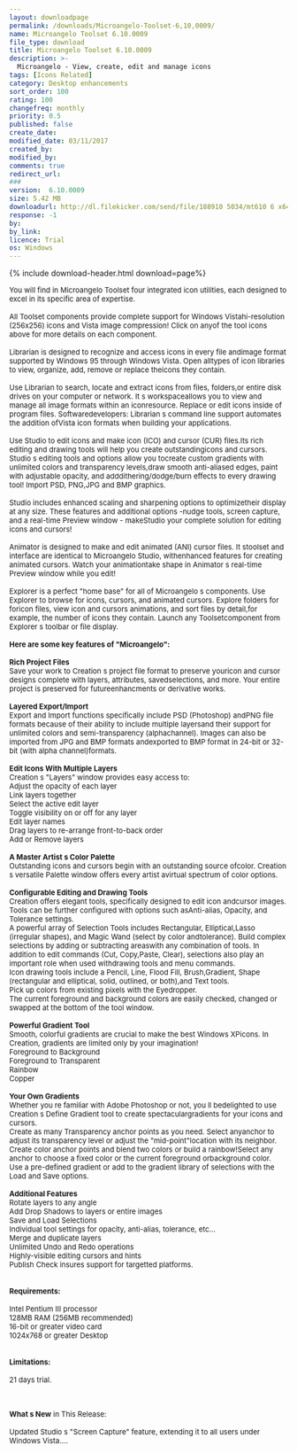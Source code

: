 ```yaml
---
layout: downloadpage
permalink: /downloads/Microangelo-Toolset-6,10,0009/
name: Microangelo Toolset 6.10.0009
file_type: download
title: Microangelo Toolset 6.10.0009
description: >-
  Microangelo - View, create, edit and manage icons
tags: [Icons Related]
category: Desktop enhancements
sort_order: 100
rating: 100
changefreq: monthly
priority: 0.5
published: false
create_date: 
modified_date: 03/11/2017
created_by: 
modified_by: 
comments: true
redirect_url: 
### 
version:  6.10.0009
size: 5.42 MB
downloadurl: http://dl.filekicker.com/send/file/188910 5034/mt610 6 x64 eval.exe
response: -1
by: 
by_link: 
licence: Trial 
os: Windows
---
```


{% include download-header.html download=page%}

<p style="fix-download-text !important">
<p><font size="2"><p>You will find in Microangelo Toolset four integrated icon utilities, each designed to excel in its specific area of expertise.<br />
<br />
All Toolset components provide complete support for Windows Vistahi-resolution (256x256) icons and Vista image compression! Click on anyof the tool icons above for more details on each component.<br />
<br />
Librarian is designed to recognize and access icons in every file andimage format supported by Windows 95 through Windows Vista. Open alltypes of icon libraries to view, organize, add, remove or replace theicons they contain. <br />
<br />
Use Librarian to search, locate and extract icons from files, folders,or entire disk drives on your computer or network. It s workspaceallows you to view and manage all image formats within an iconresource. Replace or edit icons inside of program files. Softwaredevelopers: Librarian s command line support automates the addition ofVista icon formats when building your applications.<br />
<br />
Use Studio to edit icons and make icon (ICO) and cursor (CUR) files.Its rich editing and drawing tools will help you create outstandingicons and cursors. Studio s editing tools and options allow you tocreate custom gradients with unlimited colors and transparency levels,draw smooth anti-aliased edges, paint with adjustable opacity, and adddithering/dodge/burn effects to every drawing tool! Import PSD, PNG,JPG and BMP graphics. <br />
<br />
Studio includes enhanced scaling and sharpening options to optimizetheir display at any size. These features and additional options -nudge tools, screen capture, and a real-time Preview window - makeStudio your complete solution for editing icons and cursors!<br />
<br />
Animator is designed to make and edit animated (ANI) cursor files. It stoolset and interface are identical to Microangelo Studio, withenhanced features for creating animated cursors. Watch your animationtake shape in Animator s real-time Preview window while you edit!<br />
<br />
Explorer is a perfect "home base" for all of Microangelo s components. Use Explorer to browse for icons, cursors, and animated cursors. Explore folders for foricon files, view icon and cursors animations, and sort files by detail,for example, the number of icons they contain. Launch any Toolsetcomponent from Explorer s toolbar or file display.<br />
<br />
<span><strong>Here are some key features of "Microangelo":</strong></span><br />
<br />
<strong>Rich Project Files </strong><br />
Save your work to Creation s project file format to preserve youricon and cursor designs complete with layers, attributes, savedselections, and more. Your entire project is preserved for futureenhancments or derivative works. <br />
<br />
<strong>Layered Export/Import </strong><br />
Export and Import functions specifically include PSD (Photoshop) andPNG file formats because of their ability to include multiple layersand their support for unlimited colors and semi-transparency (alphachannel). Images can also be imported from JPG and BMP formats andexported to BMP format in 24-bit or 32-bit (with alpha channel)formats. <br />
<br />
<strong>Edit Icons With Multiple Layers </strong><br />
Creation s "Layers" window provides easy access to: <br />
Adjust the opacity of each layer <br />
Link layers together <br />
Select the active edit layer <br />
Toggle visibility on or off for any layer <br />
Edit layer names <br />
Drag layers to re-arrange front-to-back order <br />
Add or Remove layers <br />
<br />
<strong>A Master Artist s Color Palette </strong><br />
Outstanding icons and cursors begin with an outstanding source ofcolor. Creation s versatile Palette window offers every artist avirtual spectrum of color options. <br />
<br />
<strong>Configurable Editing and Drawing Tools </strong><br />
Creation offers elegant tools, specifically designed to edit icon andcursor images. Tools can be further configured with options such asAnti-alias, Opacity, and Tolerance settings. <br />
A powerful array of Selection Tools includes Rectangular, Elliptical,Lasso (irregular shapes), and Magic Wand (select by color andtolerance). Build complex selections by adding or subtracting areaswith any combination of tools. In addition to edit commands (Cut, Copy,Paste, Clear), selections also play an important role when used withdrawing tools and menu commands. <br />
Icon drawing tools include a Pencil, Line, Flood Fill, Brush,Gradient, Shape (rectangular and elliptical, solid, outlined, or both),and Text tools. <br />
Pick up colors from existing pixels with the Eyedropper. <br />
The current foreground and background colors are easily checked, changed or swapped at the bottom of the tool window. <br />
<br />
<strong>Powerful Gradient Tool </strong><br />
Smooth, colorful gradients are crucial to make the best Windows XPicons. In Creation, gradients are limited only by your imagination! <br />
Foreground to Background <br />
Foreground to Transparent <br />
Rainbow <br />
Copper <br />
<br />
<strong>Your Own Gradients </strong><br />
Whether you re familiar with Adobe Photoshop or not, you ll bedelighted to use Creation s Define Gradient tool to create spectaculargradients for your icons and cursors. <br />
Create as many Transparency anchor points as you need. Select anyanchor to adjust its transparency level or adjust the "mid-point"location with its neighbor. <br />
Create color anchor points and blend two colors or build a rainbow!Select any anchor to choose a fixed color or the current foreground orbackground color. <br />
Use a pre-defined gradient or add to the gradient library of selections with the Load and Save options. <br />
<br />
<strong>Additional Features </strong><br />
Rotate layers to any angle <br />
Add Drop Shadows to layers or entire images <br />
Save and Load Selections <br />
Individual tool settings for opacity, anti-alias, tolerance, etc... <br />
Merge and duplicate layers <br />
Unlimited Undo and Redo operations <br />
Highly-visible editing cursors and hints <br />
Publish Check insures support for targetted platforms.<br />
<br />
<br />
<span><strong>Requirements:</strong></span><br />
<br />
Intel Pentium III processor <br />
128MB RAM (256MB recommended) <br />
16-bit or greater video card <br />
1024x768 or greater Desktop <br />
<br />
<br />
<span><strong>Limitations:</strong></span><br />
<br />
21 days trial.<br />
</p>
<div class="celltext_big"><br />
<br />
<strong>What s New</strong> in This Release:<br />
<br />
Updated Studio s "Screen Capture" feature, extending it to all users under Windows Vista....</div></p></p>
